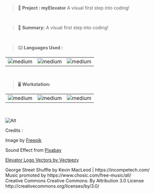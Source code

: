 > 🚧 **Project : myElevator**
> A visual first step into coding!

<br>

> 📝 **Summary:**
>  A visual first step into coding!

<br>

> ⌨️ **Languages Used :**

<table>
  <tr>
        <td><img alt="medium" src="https://img.shields.io/badge/HTML-239120?style=for-the-badge&logo=html5&logoColor=white"></td>
    <td><img alt="medium" src="https://img.shields.io/badge/CSS-239120?&style=for-the-badge&logo=css3&logoColor=white"></td>
    <td><img alt="medium" src="https://img.shields.io/badge/JavaScript-F7DF1E?style=for-the-badge&logo=javascript&logoColor=black"></td>
  </tr>
</table>

<br>

> 🖥️ **Workstation:**

<table>
  <tr>
<td><img alt="medium" src="https://img.shields.io/badge/Windows-0078D6?style=for-the-badge&logo=windows&logoColor=white"></td>
<td><img alt="medium" src="https://img.shields.io/badge/Visual_Studio_Code-0078D4?style=for-the-badge&logo=visual%20studio%20code&logoColor=white"></td>
<td><img alt="medium" src="https://img.shields.io/badge/Google_chrome-4285F4?style=for-the-badge&logo=Google-chrome&logoColor=white"></td>
  </tr>
</table>

<br>

![Alt](https://repobeats.axiom.co/api/embed/007ec0debef7cf33d24c7233257ec241c0d82bef.svg "Repobeats analytics image")

Credits :
<p>Image by <a href="https://www.freepik.com/free-vector/elevator-with-light_2949598.htm#query=elevator%20interior&position=37&from_view=search&track=ais">Freepik</a></p>

<p>Sound Effect from <a href="https://pixabay.com/?utm_source=link-attribution&utm_medium=referral&utm_campaign=music&utm_content=38520">Pixabay</a></p>

<p><a href="https://www.vecteezy.com/free-vector/elevator-logo">Elevator Logo Vectors by Vecteezy</a></p>

<p>
George Street Shuffle by Kevin MacLeod | https://incompetech.com/
<br>
Music promoted by https://www.chosic.com/free-music/all/
<br>
Creative Commons Creative Commons: By Attribution 3.0 License
<br>
http://creativecommons.org/licenses/by/3.0/
</p>